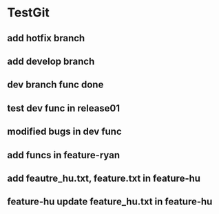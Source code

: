 # TestGit
## add hotfix branch
## add develop branch
## dev branch func done
## test dev func in release01
## modified bugs in dev func
## add funcs in feature-ryan
## add feautre_hu.txt, feature.txt in feature-hu
## feature-hu update feature_hu.txt in feature-hu
